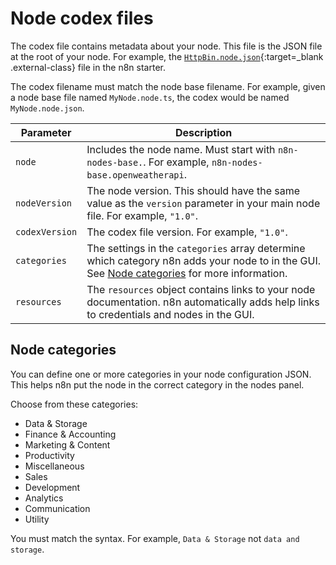 # Node codex files

The codex file contains metadata about your node. This file is the JSON file at the root of your node. For example, the [`HttpBin.node.json`](https://github.com/n8n-io/n8n-nodes-starter/blob/master/nodes/HttpBin/HttpBin.node.json){:target=_blank .external-class} file in the n8n starter. 

The codex filename must match the node base filename. For example, given a node base file named `MyNode.node.ts`, the codex would be named `MyNode.node.json`.

| Parameter | Description |
| -------- | ----------- |
| `node`    | Includes the node name. Must start with `n8n-nodes-base.`. For example, `n8n-nodes-base.openweatherapi`. | 
| `nodeVersion` | The node version. This should have the same value as the `version` parameter in your main node file. For example, `"1.0"`. |
| `codexVersion` | The codex file version. For example, `"1.0"`. |
| `categories` | The settings in the `categories` array determine which category n8n adds your node to in the GUI. See [Node categories](#node-categories) for more information. |
| `resources` | The `resources` object contains links to your node documentation. n8n automatically adds help links to credentials and nodes in the GUI. |

## Node categories

You can define one or more categories in your node configuration JSON. This helps n8n put the node in the correct category in the nodes panel.

Choose from these categories:

* Data & Storage
* Finance & Accounting
* Marketing & Content
* Productivity
* Miscellaneous
* Sales
* Development
* Analytics
* Communication
* Utility

You must match the syntax. For example, `Data & Storage` not `data and storage`.
